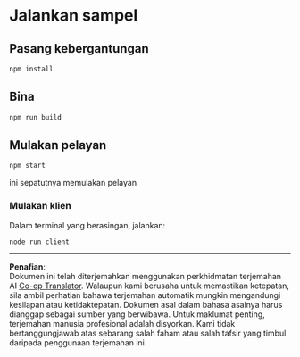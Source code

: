 <!--
CO_OP_TRANSLATOR_METADATA:
{
  "original_hash": "67cc24a3a2d1cdd7d395ed5e67be8557",
  "translation_date": "2025-10-07T01:35:48+00:00",
  "source_file": "03-GettingStarted/11-simple-auth/code/basic/typescript/README.md",
  "language_code": "ms"
}
-->
# Jalankan sampel

## Pasang kebergantungan

```bash
npm install
```

## Bina

```bash
npm run build
```

## Mulakan pelayan

```bash
npm start
```

ini sepatutnya memulakan pelayan

### Mulakan klien

Dalam terminal yang berasingan, jalankan:

```bash
node run client
```

---

**Penafian**:  
Dokumen ini telah diterjemahkan menggunakan perkhidmatan terjemahan AI [Co-op Translator](https://github.com/Azure/co-op-translator). Walaupun kami berusaha untuk memastikan ketepatan, sila ambil perhatian bahawa terjemahan automatik mungkin mengandungi kesilapan atau ketidaktepatan. Dokumen asal dalam bahasa asalnya harus dianggap sebagai sumber yang berwibawa. Untuk maklumat penting, terjemahan manusia profesional adalah disyorkan. Kami tidak bertanggungjawab atas sebarang salah faham atau salah tafsir yang timbul daripada penggunaan terjemahan ini.